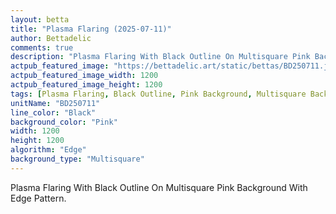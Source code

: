 ```yaml
---
layout: betta
title: "Plasma Flaring (2025-07-11)"
author: Bettadelic
comments: true
description: "Plasma Flaring With Black Outline On Multisquare Pink Background With Edge Pattern."
actpub_featured_image: "https://bettadelic.art/static/bettas/BD250711.jpg"
actpub_featured_image_width: 1200
actpub_featured_image_height: 1200
tags: [Plasma Flaring, Black Outline, Pink Background, Multisquare Background Pattern, Edge Pattern, July 2025]
unitName: "BD250711"
line_color: "Black"
background_color: "Pink"
width: 1200
height: 1200
algorithm: "Edge"
background_type: "Multisquare"
---
```


Plasma Flaring With Black Outline On Multisquare Pink Background With Edge Pattern.
